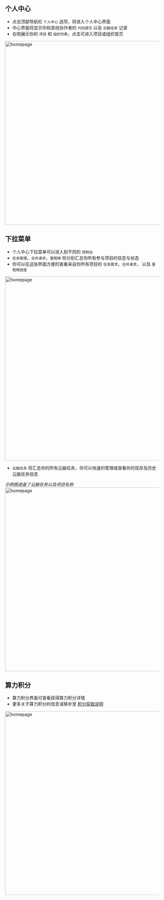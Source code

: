 ## 个人中心

- 点击顶部导航栏 `个人中心` 选项，将进入个人中心界面
- 中心界面将显示你和其他协作者的 `代码提交` 以及 `云脑任务` 记录
- 右侧展示你的 `项目` 和 `组织列表`，点击可进入项目或组织首页

<img src="_media/repo/center-main.png" width = "600" alt="homepage" align=center />

## 下拉菜单

- 个人中心下拉菜单可以进入到不同的 `控制台`
- `任务管理`，`合并请求`，`里程碑` 将分别汇总你所有参与项目的信息与状态
- 你可以在这些界面方便的查看来自你所有项目的 `任务需求`，`合并请求`， 以及 `里程碑进度`

<img src="_media/repo/center-milestone.png" width = "600" alt="homepage" align=center />

- `云脑任务` 将汇总你的所有云脑任务，你可以快速的管理或查看你的现存及历史云脑任务信息

*示例图遮盖了云脑任务以及项目名称* <br>
<img src="_media/repo/center-cloudbrain.png" width = "600" alt="homepage" align=center />

## 算力积分

- 算力积分界面可查看获得算力积分详情
- 更多关于算力积分的信息请移步至 [积分获取说明](https://openi.pcl.ac.cn/reward/point/rule)

<img src="_media/repo/center-points.png" width = "600" alt="homepage" align=center />